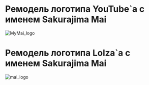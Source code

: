 # Ремодель логотипа YouTube`а с именем Sakurajima Mai

![MyMai_logo](https://github.com/SakurajimaMai0212/MAI/assets/63291048/a226ebe4-7212-4940-a5e7-d81e847450c2)

# Ремодель логотипа Lolza`а с именем Sakurajima Mai

![mai_logo](https://github.com/SakurajimaMai0212/MAI/assets/63291048/a467d81f-4375-4327-897d-2cf90969ad22)
